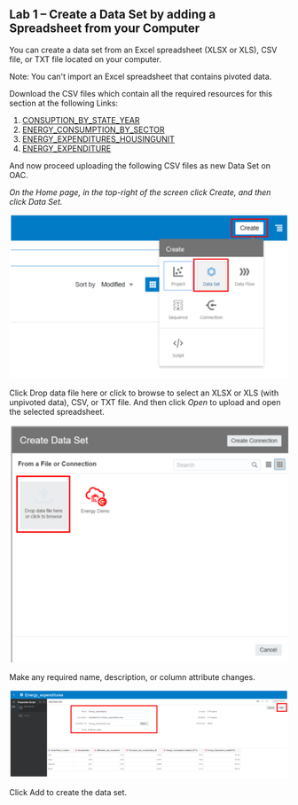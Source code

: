 ## Lab 1 – Create a Data Set by adding a Spreadsheet from your Computer
You can create a data set from an Excel spreadsheet (XLSX or XLS), CSV file, or TXT file located on your computer. 

Note: You can't import an Excel spreadsheet that contains pivoted data. 

Download the CSV files which contain all the required resources for this section at the following
Links:

1. [CONSUPTION_BY_STATE_YEAR](./res/Consumption_by_state_year.csv)
2. [ENERGY_CONSUMPTION_BY_SECTOR](./res/Consumption_by_state_year.csv)
3. [ENERGY_EXPENDITURES_HOUSINGUNIT](./res/Energy_expenditures_HousingUnit.xlsx)
4. [ENERGY_EXPENDITURE](./res/Energy_expenditures.xlsx)

And now proceed uploading the following CSV files as new Data Set on OAC.

_On the Home page, in the top-right of the screen click Create, and then click Data Set._

![alt text](./images/lab1_image1.png "image1")

Click Drop data file here or click to browse to select an XLSX or XLS (with unpivoted data), CSV, or TXT file. And then click _Open_ to upload and open the selected spreadsheet.

![alt text](./images/lab1_image2.png "image2")

Make any required name, description, or column attribute changes.

![alt text](./images/lab1_image3.png "image3")

Click Add to create the data set.